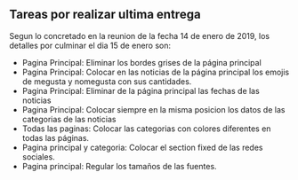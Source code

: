 ## Tareas por realizar ultima entrega

Segun lo concretado en la reunion de la fecha 14 de enero de 2019, los detalles por culminar el dia 15 de enero son:

- Pagina Principal: Eliminar los bordes grises de la página principal
- Pagina Principal: Colocar en las noticias de la página principal los emojis de megusta y nomegusta con sus cantidades.
- Pagina Principal: Eliminar de la página principal las fechas de las noticias
- Pagina Principal: Colocar siempre en la misma posicion los datos de las categorias de las noticias
- Todas las paginas: Colocar las categorias con colores diferentes en todas las páginas.
- Pagina principal y categoria: Colocar el section fixed de las redes sociales.
- Pagina principal: Regular los tamaños de las fuentes.
